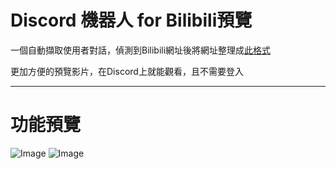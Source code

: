 # Discord 機器人 for Bilibili預覽

一個自動擷取使用者對話，偵測到Bilibili網址後將網址整理成[此格式](https://www.vxbilibili.com/)

更加方便的預覽影片，在Discord上就能觀看，且不需要登入

---
# 功能預覽
![Image](https://github.com/user-attachments/assets/e5950ef3-99ef-4576-b6d7-8af422fcb3e9)
![Image](https://github.com/user-attachments/assets/6cde102e-8a4b-436b-9556-bab790486baf)
